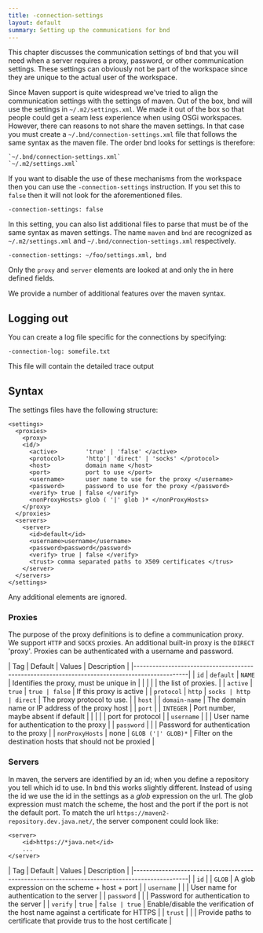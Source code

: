 ```yaml
---
title: -connection-settings
layout: default
summary: Setting up the communications for bnd
---
```


This chapter discusses the communication settings of bnd that you will need when a server requires a proxy, password, or other communication settings. These settings can obviously not be part of the workspace since they are unique to the actual user of the workspace.

Since Maven support is quite widespread we've tried to align the communication settings with the settings of maven. Out of the box, bnd will use the settings in `~/.m2/settings.xml`. We made it out of the box so that people could get a seam less experience when using OSGi workspaces. However, there can reasons to not share the maven settings. In that case you must create a `~/.bnd/connection-settings.xml` file that follows the same syntax as the maven file. The order bnd looks for settings is therefore:

	`~/.bnd/connection-settings.xml`
	`~/.m2/settings.xml`

If you want to disable the use of these mechanisms from the workspace then you can use the `-connection-settings` instruction. If you set this to `false` then it will not look for the aforementioned files. 

	-connection-settings: false

In this setting, you can also list additional files to parse that must be of the same syntax as maven settings. The name `maven` and `bnd` are recognized as `~/.m2/settings.xml` and `~/.bnd/connection-settings.xml` respectively.

	-connection-settings: ~/foo/settings.xml, bnd

Only the `proxy` and `server` elements are looked at and only the in here defined fields.

We provide a number of additional features over the maven syntax.

## Logging out

You can create a log file specific for the connections by specifying:

	-connection-log: somefile.txt

This file will contain the detailed trace output

## Syntax

The settings files have the following structure:

	<settings>
	  <proxies>
	    <proxy>
	    <id/>
	      <active>        'true' | 'false' </active>
	      <protocol>      'http'| 'direct' | 'socks' </protocol>
	      <host>          domain name </host>
	      <port>          port to use </port>
	      <username>      user name to use for the proxy </username>
	      <password>      password to use for the proxy </password>
	      <verify> true | false </verify>
	      <nonProxyHosts> glob ( '|' glob )* </nonProxyHosts> 
	    </proxy>
	  </proxies>
	  <servers>
	    <server>
	      <id>default</id>
		  <username>username</username>
	      <password>password</password>
		  <verify> true | false </verify>
		  <trust> comma separated paths to X509 certificates </trus>
	    </server>
	  </servers>
	</settings> 

Any additional elements are ignored.

### Proxies

The purpose of the proxy definitions is to define a communication proxy. We support `HTTP` and `SOCKS` proxies. An additional built-in proxy is the `DIRECT` 'proxy'. Proxies can be authenticated with a username and password.


| Tag               | Default      | Values         | Description                               |
|-----------------------------------------------------------------------------------------------|
| `id`              | `default`    | `NAME`         | Identifies the proxy, must be unique in   |
|                   |              |                | the list of proxies.                      |
| `active`          | `true`       | `true | false` | If this proxy is active                   |
| `protocol`        | `http`       | `socks | http  | direct` | The proxy protocol to use.      |
| `host`            |              | `domain-name`  | The domain name or IP address of the proxy host |
| `port`            |              | `INTEGER`      | Port number, maybe absent if default      |
|                   |              |                | port for protocol                         |
| `username`        |              |                | User name for authentication to the proxy |
| `password`        |              |                | Password for authentication to the proxy  |
| `nonProxyHosts`   | none         | `GLOB ('|' GLOB)*` | Filter on the destination hosts that should not be proxied                     |

### Servers

In maven, the servers are identified by an id; when you define a repository you tell which id to use. In bnd this works slightly different. Instead of using the id we use the id in the settings as a _glob_ expression on the url. The glob expression must match the scheme, the host and the port if the port is not the default port. To match the url `https://maven2-repository.dev.java.net/`, the server component could look like:

	<server>
		<id>https://*java.net</id>
		...
	</server>

| Tag               | Default      | Values         | Description                               |
|-----------------------------------------------------------------------------------------------|
| `id`              |              | `GLOB`         | A glob expression on the scheme + host + port   |
| `username`        |              |                | User name for authentication to the server |
| `password`        |              |                | Password for authentication to the server  |
| `verify`          |  `true`      | `false | true` | Enable/disable the verification of the host name against a certificate for HTTPS |
| `trust`           |              |                | Provide paths to certificate that provide trus to the host certificate |

	
